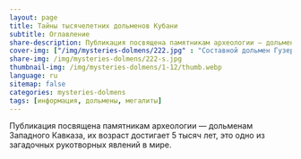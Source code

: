 ```yaml
---
layout: page
title: Тайны тысячелетних дольменов Кубани
subtitle: Оглавление
share-description: Публикация посвящена памятникам археологии — дольменам Западного Кавказа, их возраст достигает 5 тысяч лет.
cover-img: ["/img/mysteries-dolmens/222.jpg" : "Составной дольмен Гузерипль 1, вид с западной фасадной стороны"]
share-img: /img/mysteries-dolmens/222-s.jpg
thumbnail-img: /img/mysteries-dolmens/1-12/thumb.webp
language: ru
sitemap: false
categories: mysteries-dolmens
tags: [информация, дольмены, мегалиты]
---
```

Публикация посвящена памятникам археологии — дольменам Западного Кавказа, их возраст достигает 5 тысяч лет, это одно из загадочных рукотворных явлений в мире.
